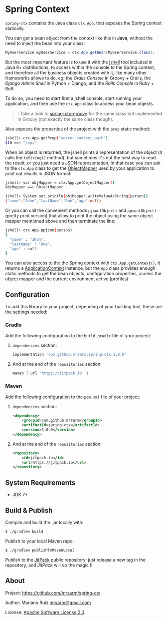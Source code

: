 Spring Context
==============

`spring-ctx` contains the Java class `ctx.App`, that
exposes the Spring context statically.

You can get a bean object from the context like this in **Java**, without the
need to inject the bean into your class:

```java
MyUserService myUserService = ctx.App.getBean(MyUserService.class);
```

But the most important feature is to use it with the
[jshell](https://docs.oracle.com/javase/9/jshell/introduction-jshell.htm) tool
included in Java 9+ distributions, to access within the console
to the Spring context, and therefore all the business objects created with it,
like many other frameworks allows to do, eg. the *Grails Console* in Groovy + Grails,
the *Django Admin Shell* in Python + Django, and the *Rails Console* in Ruby + RoR.

To do so, you need to start first a jshell console, start running
your application, and then use the `ctx.App` class to access your
bean objects.

> :information_source: Take a look to [spring-ctx-groovy](https://github.com/grayshirts/spring-ctx-groovy)
> for the same class but implemented in Groovy (not exactly the same class though).

Also exposes the properties of the project with the `prop` static method:

```bash
jshell> ctx.App.getProp("server.context-path")
$10 ==> "/api"
```

When an object is returned, the jshell prints a representation of the
object (it calls the `toString()` method), but sometimes it's not the
best way to read the result, or you just need a JSON representation,
in that case you can ask to the `ctx.App` class to get the
[ObjectMapper](https://docs.spring.io/spring-boot/docs/current/reference/html/howto-spring-mvc.html#howto-customize-the-jackson-objectmapper)
used by your application to print out results in JSON format:

```bash
jshell> var objMapper = ctx.App.getObjectMapper()
objMapper ==> ObjectMapper

jshell> System.out.println(objMapper.writeValueAsString(person))
{"name":"John","lastName":"Doe","age":null}
```

Or you can call the convenient methods `pjson(Object)` and `ppson(Object)`
(pretty print version) that allow to print the object using
the same object mapper mentioned above and then terminate the line:

```bash
jshell> ctx.App.ppjson(person)
{
  "name" : "Jhon",
  "lastName" : "Due",
  "age" : null
}
```

You can also access to the the Spring context with `ctx.App.getContext()`, it
returns a [ApplicationContext](https://docs.spring.io/spring-framework/docs/current/javadoc-api/org/springframework/context/ApplicationContext.html)
instance, but the `App` class provides enough static methods to get
the bean objects, configuration properties, access the object mapper
and the current environment active (profiles).


Configuration
-------------

To add this library to your project, depending of your building
tool, these are the settings needed:

### Gradle

Add the following configuration to the `build.gradle` file
of your project:

1. `dependencies` section:

   ```groovy
   implementation 'com.github.mrsarm:spring-ctx:1.0.0'
   ```

2. And at the end of the `repositories` section:

   ```groovy
   maven { url 'https://jitpack.io' }
   ```

### Maven

Add the following configuration to the `pom.xml` file
of your project:

1. `dependencies` section:

   ```xml
   <dependency>
       <groupId>com.github.mrsarm</groupId>
       <artifactId>spring-ctx</artifactId>
       <version>1.0.0</version>
   </dependency>
   ```

2. And at the end of the `repositories` section:

   ```xml
   <repository>
       <id>jitpack.io</id>
       <url>https://jitpack.io</url>
   </repository>
   ```


System Requirements
-------------------

 * JDK 7+


Build & Publish
---------------

Compile and build the .jar locally with:

```bash
$ ./gradlew build
```

Publish to your local Maven repo:

```bash
$ ./gradlew publishToMavenLocal
```

Publish to the [JitPack](https://jitpack.io/) public repository:
just release a new tag in the repository, and _JitPack_ will do
the magic !!


About
-----

Project: https://github.com/mrsarm/spring-ctx

Author: Mariano Ruiz <mrsarm@gmail.com>

License: [Apache Software License 2.0](https://www.apache.org/licenses/LICENSE-2.0).
